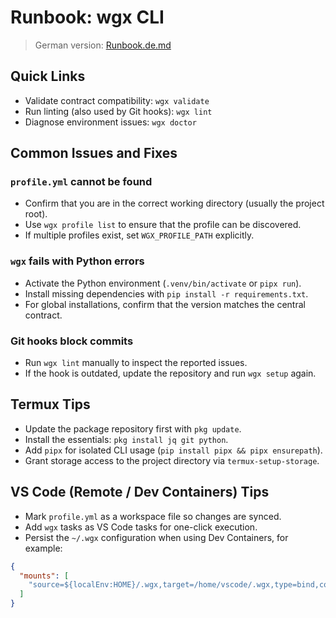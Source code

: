 # Runbook: wgx CLI

> German version: [Runbook.de.md](Runbook.de.md)

## Quick Links
- Validate contract compatibility: `wgx validate`
- Run linting (also used by Git hooks): `wgx lint`
- Diagnose environment issues: `wgx doctor`

## Common Issues and Fixes

### `profile.yml` cannot be found
- Confirm that you are in the correct working directory (usually the project root).
- Use `wgx profile list` to ensure that the profile can be discovered.
- If multiple profiles exist, set `WGX_PROFILE_PATH` explicitly.

### `wgx` fails with Python errors
- Activate the Python environment (`.venv/bin/activate` or `pipx run`).
- Install missing dependencies with `pip install -r requirements.txt`.
- For global installations, confirm that the version matches the central contract.

### Git hooks block commits
- Run `wgx lint` manually to inspect the reported issues.
- If the hook is outdated, update the repository and run `wgx setup` again.

## Termux Tips
- Update the package repository first with `pkg update`.
- Install the essentials: `pkg install jq git python`.
- Add `pipx` for isolated CLI usage (`pip install pipx && pipx ensurepath`).
- Grant storage access to the project directory via `termux-setup-storage`.

## VS Code (Remote / Dev Containers) Tips
- Mark `profile.yml` as a workspace file so changes are synced.
- Add `wgx` tasks as VS Code tasks for one-click execution.
- Persist the `~/.wgx` configuration when using Dev Containers, for example:

```json
{
  "mounts": [
    "source=${localEnv:HOME}/.wgx,target=/home/vscode/.wgx,type=bind,consistency=cached"
  ]
}
```
